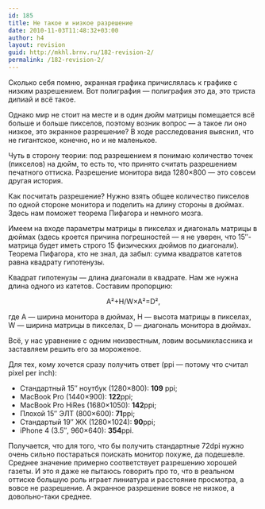 ```yaml
---
id: 185
title: Не такое и низкое разрешение
date: 2010-11-03T11:48:32+03:00
author: h4
layout: revision
guid: http://mkhl.brnv.ru/182-revision-2/
permalink: /182-revision-2/
---
```

Сколько себя помню, экранная графика причислялась к графике с низким разрешением. Вот полиграфия &#8212; полиграфия это да, это триста дипиай и всё такое.

Однако мир не стоит на месте и в один дюйм матрицы помещается всё больше и больше пикселов, поэтому возник вопрос &#8212; а такое ли оно низкое, это экранное разрешение? В ходе расследования выяснил, что не гигантское, конечно, но и не маленькое.

Чуть в сторону теории: под разрешением я понимаю количество точек (пикселов) на дюйм, то есть то, что принято считать разрешением печатного оттиска. Разрешение монитора вида 1280×800 &#8212; это совсем другая история.

Как посчитать разрешение? Нужно взять общее количество пикселов по одной стороне монитора и поделить на длину стороны в дюймах. Здесь нам поможет теорема Пифагора и немного мозга.

Имеем на входе параметры матрицы в пикселах и диагональ матрицы в дюймах (здесь кроется причина погрешностей &#8212; я не уверен, что 15&#8243;-матрица будет иметь строго 15 физических дюймов по диагонали). Теорема Пифагора, кто не знал, да забыл: сумма квадратов катетов равна квадрату гипотенузы.

Квадрат гипотенузы &#8212; длина диагонали в квадрате. Нам же нужна длина одного из катетов. Составим пропорцию:

<p style="text-align: center;">
  A²+H/W×A²=D²,
</p>

где A &#8212; ширина монитора в дюймах, H &#8212; высота матрицы в пикселах, W &#8212; ширина матрицы в пикселах, D &#8212; диагональ монитора в дюймах.

Всё, у нас уравнение с одним неизвестным, ловим восьмиклассника и заставляем решить его за мороженое.

Для тех, кому хочется сразу получить ответ (ppi &#8212; потому что считал pixel per inch):

  * Стандартный 15&#8243; ноутбук (1280×800): **109** ppi;
  * MacBook Pro (1440×900): **122**ppi;
  * MacBook Pro HiRes (1680×1050): **142**ppi;
  * Плохой 15&#8243; ЭЛТ (800×600): **71**ppi;
  * Стандартый 19&#8243; ЖК (1280×1024): **90**ppi;
  * iPhone 4 (3.5&#8243;, 960×640): **354**ppi.

Получается, что для того, что бы получить стандартные 72dpi нужно очень сильно постараться поискать монитор похуже, да подешевле. Среднее значение примерно соответствует разрешению хорошей газеты. И это я даже не пытаюсь говорить про то, что в реальном оттиске большую роль играет линиатура и расстояние просмотра, а вовсе не разрешение. А экранное разрешение вовсе не низкое, а довольно-таки среднее.
